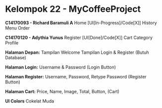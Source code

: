 # Kelompok 22 - MyCoffeeProject

**C14170093 - Richard Baramuli A**
Home [UI[In-Progress]/Code[X]]
History
Menu
Order

**C14170120 - Adythia Yunus**
Register [UI[Done]/Code[X]]
Cart
Category
Profile

**Halaman Depan:**
Tampilan Welcome
Tampilan Login & Register (Butuh Database)

**Halaman Login:**
Username & Password (Login Button)

**Halaman Register:**
Username, Password, Retype Password (Register Button)

**Halaman Cart:**
Price, Name, Image, Total, Button, (Cart)

**UI Colors**
Cokelat Muda
